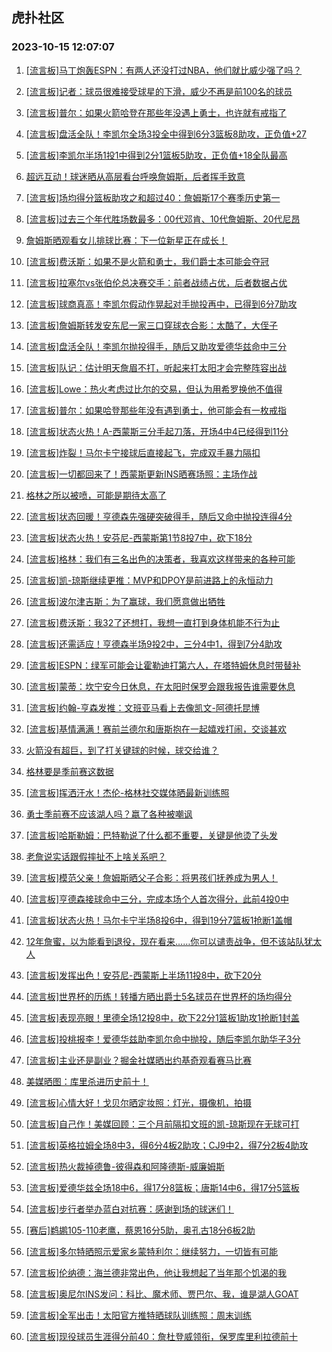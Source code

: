 ## 虎扑社区 
### 2023-10-15 12:07:07

1. [[流言板]马丁炮轰ESPN：有两人还没打过NBA，他们就比威少强了吗？](https://bbs.hupu.com/62486522.html)

2. [[流言板]记者：球员很难接受球星的下滑，威少不再是前100名的球员](https://bbs.hupu.com/62486747.html)

3. [[流言板]普尔：如果火箭哈登在那些年没遇上勇士，也许就有戒指了](https://bbs.hupu.com/62485082.html)

4. [[流言板]盘活全队！李凯尔全场3投全中得到6分3篮板8助攻，正负值+27](https://bbs.hupu.com/62486442.html)

5. [[流言板]李凯尔半场1投1中得到2分1篮板5助攻，正负值+18全队最高](https://bbs.hupu.com/62485638.html)

6. [超远互动！球迷晒从高层看台呼唤詹姆斯，后者挥手致意](https://bbs.hupu.com/62485478.html)

7. [[流言板]场均得分篮板助攻之和超过40：詹姆斯17个赛季历史第一](https://bbs.hupu.com/62485214.html)

8. [[流言板]过去三个年代胜场数最多：00代邓肯、10代詹姆斯、20代尼昂](https://bbs.hupu.com/62487091.html)

9. [詹姆斯晒观看女儿排球比赛：下一位新星正在成长！](https://bbs.hupu.com/62486166.html)

10. [[流言板]费沃斯：如果不是火箭和勇士，我们爵士本可能会夺冠](https://bbs.hupu.com/62485124.html)

11. [[流言板]拉塞尔vs张伯伦总决赛交手：前者战绩占优，后者数据占优](https://bbs.hupu.com/62485250.html)

12. [[流言板]球商真高！李凯尔假动作晃起对手抛投再中，已得到6分7助攻](https://bbs.hupu.com/62485957.html)

13. [[流言板]詹姆斯转发安东尼一家三口穿球衣合影：太酷了，大侄子](https://bbs.hupu.com/62485016.html)

14. [[流言板]盘活全队！李凯尔抛投得手，随后又助攻爱德华兹命中三分](https://bbs.hupu.com/62485544.html)

15. [[流言板]队记：估计明天詹眉不打，听起来打太阳才会完整阵容出战](https://bbs.hupu.com/62485397.html)

16. [[流言板]Lowe：热火考虑过比尔的交易，但认为用希罗换他不值得](https://bbs.hupu.com/62485050.html)

17. [[流言板]普尔：如果哈登那些年没有遇到勇士，他可能会有一枚戒指](https://bbs.hupu.com/62484520.html)

18. [[流言板]状态火热！A-西蒙斯三分手起刀落，开场4中4已经得到11分](https://bbs.hupu.com/62485922.html)

19. [[流言板]炸裂！马尔卡宁接球后直接起飞，完成双手暴力隔扣](https://bbs.hupu.com/62485982.html)

20. [[流言板]一切都回来了！西蒙斯更新INS晒赛场照：主场作战](https://bbs.hupu.com/62486800.html)

21. [格林之所以被喷，可能是期待太高了](https://bbs.hupu.com/62486544.html)

22. [[流言板]状态回暖！亨德森先强硬突破得手，随后又命中抛投连得4分](https://bbs.hupu.com/62486853.html)

23. [[流言板]状态火热！安芬尼-西蒙斯第1节8投7中，砍下18分](https://bbs.hupu.com/62486154.html)

24. [[流言板]格林：我们有三名出色的决策者，我喜欢这样带来的各种可能](https://bbs.hupu.com/62483693.html)

25. [[流言板]凯-琼斯继续更推：MVP和DPOY是前进路上的永恒动力](https://bbs.hupu.com/62483338.html)

26. [[流言板]波尔津吉斯：为了赢球，我们愿意做出牺牲](https://bbs.hupu.com/62485728.html)

27. [[流言板]费沃斯：我32了还想打，我想一直打到身体机能不行为止](https://bbs.hupu.com/62486949.html)

28. [[流言板]还需适应！亨德森半场9投2中，三分4中1，得到7分4助攻](https://bbs.hupu.com/62486611.html)

29. [[流言板]ESPN：绿军可能会让霍勒迪打第六人，在塔特姆休息时带替补](https://bbs.hupu.com/62483199.html)

30. [[流言板]蒙蒂：坎宁安今日休息，在太阳时保罗会跟我报告谁需要休息](https://bbs.hupu.com/62485230.html)

31. [[流言板]约翰-亨森发推：文班亚马看上去像凯文-阿德托昆博](https://bbs.hupu.com/62483385.html)

32. [[流言板]基情满满！赛前兰德尔和唐斯抱在一起嬉戏打闹，交谈甚欢](https://bbs.hupu.com/62485563.html)

33. [火箭没有超巨，到了打关键球的时候，球交给谁？](https://bbs.hupu.com/62485842.html)

34. [格林要是季前赛这数据](https://bbs.hupu.com/62485661.html)

35. [[流言板]挥洒汗水！杰伦-格林社交媒体晒最新训练照](https://bbs.hupu.com/62486963.html)

36. [勇士季前赛不应该湖人吗？嬴了各种被嘲讽](https://bbs.hupu.com/62486014.html)

37. [[流言板]哈斯勒姆：巴特勒说了什么都不重要，关键是他烫了头发](https://bbs.hupu.com/62487033.html)

38. [老詹说实话跟假摔扯不上啥关系吧？](https://bbs.hupu.com/62486299.html)

39. [[流言板]模范父亲！詹姆斯晒父子合影：将男孩们抚养成为男人！](https://bbs.hupu.com/62483115.html)

40. [[流言板]亨德森接球命中三分，完成本场个人首次得分，此前4投0中](https://bbs.hupu.com/62486021.html)

41. [[流言板]状态火热！马尔卡宁半场8投6中，得到19分7篮板1抢断1盖帽](https://bbs.hupu.com/62486600.html)

42. [12年詹蜜，以为能看到退役，现在看来……你可以谴责战争，但不该站队犹太人](https://bbs.hupu.com/62486637.html)

43. [[流言板]发挥出色！安芬尼-西蒙斯上半场11投8中，砍下20分](https://bbs.hupu.com/62486539.html)

44. [[流言板]世界杯的历练！转播方晒出爵士5名球员在世界杯的场均得分](https://bbs.hupu.com/62487121.html)

45. [[流言板]表现亮眼！里德全场12投8中，砍下22分1篮板1助攻1抢断1封盖](https://bbs.hupu.com/62486412.html)

46. [[流言板]投桃报李！爱德华兹助李凯尔命中抛投，随后李凯尔助华子3分](https://bbs.hupu.com/62485889.html)

47. [[流言板]主业还是副业？掘金社媒晒出约基奇观看赛马比赛](https://bbs.hupu.com/62486517.html)

48. [美媒晒图：库里杀进历史前十！](https://bbs.hupu.com/62485680.html)

49. [[流言板]心情大好！戈贝尔晒定妆照：灯光，摄像机，拍摄](https://bbs.hupu.com/62487005.html)

50. [[流言板]自己作！美媒回顾：三个月前隔扣文班的凯-琼斯现在无球可打](https://bbs.hupu.com/62487320.html)

51. [[流言板]英格拉姆全场8中3，得6分4板2助攻；CJ9中2，得7分2板4助攻](https://bbs.hupu.com/62484960.html)

52. [[流言板]热火裁掉德鲁-彼得森和阿隆德斯-威廉姆斯](https://bbs.hupu.com/62485534.html)

53. [[流言板]爱德华兹全场18中6，得17分8篮板；唐斯14中6，得17分5篮板](https://bbs.hupu.com/62486469.html)

54. [[流言板]步行者举办蓝白对抗赛：感谢到场的球迷们！](https://bbs.hupu.com/62485771.html)

55. [[赛后]鹈鹕105-110老鹰，蔡恩16分5助，奥孔古18分6板2助](https://bbs.hupu.com/62484781.html)

56. [[流言板]多尔特晒照示爱家乡蒙特利尔：继续努力，一切皆有可能](https://bbs.hupu.com/62486936.html)

57. [[流言板]伦纳德：海兰德非常出色，他让我想起了当年那个饥渴的我](https://bbs.hupu.com/62485052.html)

58. [[流言板]奥尼尔INS发问：科比、魔术师、贾巴尔、我，谁是湖人GOAT](https://bbs.hupu.com/62482443.html)

59. [[流言板]全军出击！太阳官方推特晒球队训练照：周末训练](https://bbs.hupu.com/62487202.html)

60. [[流言板]现役球员生涯得分前40：詹杜登威领衔，保罗库里利拉德前十](https://bbs.hupu.com/62481849.html)

